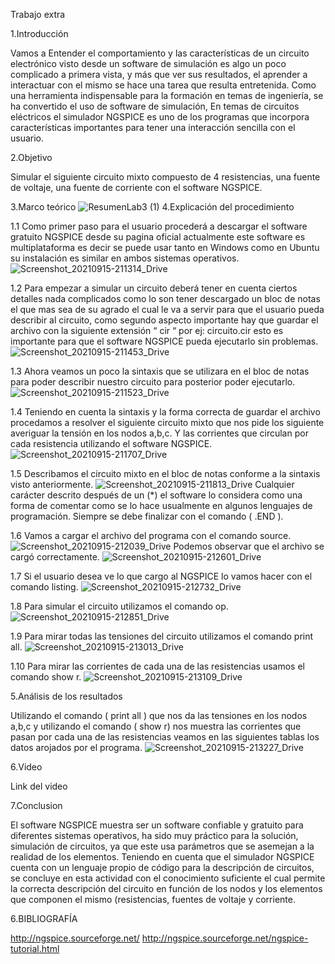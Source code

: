 Trabajo extra

1.Introducción

Vamos a Entender el comportamiento y las características de un circuito electrónico visto desde un software de simulación es algo  un poco complicado a primera vista, y más que ver sus resultados, el aprender a interactuar con el mismo se hace una tarea que resulta entretenida. Como una herramienta indispensable para la formación en temas de ingeniería, se ha convertido el uso de software de simulación, 
En temas de circuitos eléctricos el simulador NGSPICE es uno de los programas que incorpora características importantes para tener una interacción sencilla con el usuario.

2.Objetivo

Simular el siguiente circuito mixto compuesto de 4 resistencias, una fuente de voltaje, una fuente de corriente con el software NGSPICE.

3.Marco teórico
![ResumenLab3 (1)](https://user-images.githubusercontent.com/86451564/133537907-1cae512f-4f6c-48b2-a84a-166c2dc65c8c.png)
4.Explicación del procedimiento

1.1 Como primer paso para el usuario procederá a descargar el software gratuito NGSPICE desde su pagina oficial actualmente este software es multiplataforma es decir se puede usar tanto en Windows como en Ubuntu su instalación es similar en ambos sistemas operativos.
![Screenshot_20210915-211314_Drive](https://user-images.githubusercontent.com/86451564/133538184-ae0873b0-c8bd-492f-862a-f25ace6de24d.jpg)

1.2 Para empezar a simular un circuito deberá tener en cuenta ciertos detalles nada complicados como lo son tener descargado un bloc de notas el que mas sea de su agrado el cual le va a servir para que el usuario pueda describir al circuito, como segundo aspecto importante hay que guardar el archivo con la siguiente extensión “ cir “ por ej: circuito.cir esto es importante para que el software NGSPICE pueda ejecutarlo sin problemas.
![Screenshot_20210915-211453_Drive](https://user-images.githubusercontent.com/86451564/133538356-5e7042ae-1448-4d6f-8ffa-d1c9ac8ef19d.jpg)

1.3 Ahora veamos un poco la sintaxis que se utilizara en el bloc de notas para poder describir nuestro circuito para posterior poder ejecutarlo.
![Screenshot_20210915-211523_Drive](https://user-images.githubusercontent.com/86451564/133538381-90e71e72-4bcc-4862-813a-0a20d23f22bb.jpg)

1.4 Teniendo en cuenta la sintaxis y la forma correcta de guardar el archivo procedamos a resolver el siguiente circuito mixto que nos pide los siguiente averiguar la tensión en los nodos a,b,c. Y las corrientes que circulan por cada resistencia utilizando el software NGSPICE.
![Screenshot_20210915-211707_Drive](https://user-images.githubusercontent.com/86451564/133538494-7513a31c-84ba-4a8a-8692-bb34b2f70bbe.jpg)

1.5 Describamos el circuito mixto en el bloc de notas conforme a la sintaxis visto anteriormente.
![Screenshot_20210915-211813_Drive](https://user-images.githubusercontent.com/86451564/133538594-3379a0b7-d4a8-4215-822b-9f57843d8f4e.jpg)
Cualquier carácter descrito después de un (*) el software lo considera como una forma de comentar como se lo hace usualmente en algunos lenguajes de programación. Siempre se debe finalizar con el comando ( .END ).

1.6 Vamos a cargar el archivo del programa con el comando source.
![Screenshot_20210915-212039_Drive](https://user-images.githubusercontent.com/86451564/133539210-a8b36bc9-050c-49c1-8598-a15e0ce95a3f.jpg)
Podemos observar que el archivo se cargó correctamente.
![Screenshot_20210915-212601_Drive](https://user-images.githubusercontent.com/86451564/133539334-5d6565ab-cc4f-4c2b-8228-c1c1baee4e42.jpg)

1.7 Si el usuario desea ve lo que cargo al NGSPICE lo vamos hacer con el comando listing.
![Screenshot_20210915-212732_Drive](https://user-images.githubusercontent.com/86451564/133539481-a1eee756-6db3-4d13-ac78-705e2447c9a9.jpg)

1.8 Para simular el circuito utilizamos el comando op.
![Screenshot_20210915-212851_Drive](https://user-images.githubusercontent.com/86451564/133539581-8e6850dc-a071-41de-b465-f6af6cd48561.jpg)

1.9 Para mirar todas las tensiones del circuito utilizamos el comando print all.
![Screenshot_20210915-213013_Drive](https://user-images.githubusercontent.com/86451564/133539706-9fe243e6-d43d-452e-8f86-618efbef7b3d.jpg)

1.10 Para mirar las corrientes de cada una de las resistencias usamos el comando show r.
![Screenshot_20210915-213109_Drive](https://user-images.githubusercontent.com/86451564/133539773-67c4da61-addd-476a-8fd4-1d4ac9c10823.jpg)

5.Análisis de los resultados

Utilizando el comando ( print all ) que nos da las tensiones en los nodos a,b,c y utilizando el comando ( show r) nos muestra las corrientes que pasan por cada una de las resistencias veamos en las siguientes tablas los datos arojados por el programa.
![Screenshot_20210915-213227_Drive](https://user-images.githubusercontent.com/86451564/133539902-4ffc3895-69f9-4de8-8e4d-a2528e7201ab.jpg)

6.Video

Link del video

7.Conclusion

El software NGSPICE muestra ser un software confiable y gratuito para diferentes sistemas operativos, ha sido muy práctico para la solución, simulación de circuitos, ya que este usa parámetros que se asemejan a la realidad de los elementos. Teniendo en cuenta que el simulador NGSPICE cuenta con un lenguaje propio de código para la descripción de circuitos, se concluye en esta actividad con el conocimiento suficiente el cual permite la correcta descripción del circuito en 
función de los nodos y los elementos que componen el mismo (resistencias, fuentes de voltaje y corriente.

6.BIBLIOGRAFÍA

http://ngspice.sourceforge.net/
http://ngspice.sourceforge.net/ngspice-tutorial.html

